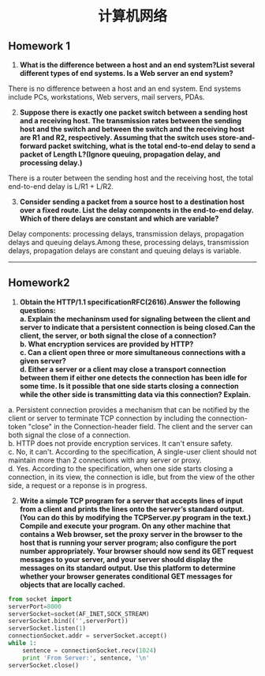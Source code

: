 # <center>**计算机网络**</center>  

## **Homework 1**  
1. **What is the difference between a host and an end system?List several different types of end systems. Is a Web server an end system?**  

There is no difference between a host and an end system. End systems include PCs, workstations, Web servers, mail servers, PDAs.    

2. **Suppose there is exactly one packet switch between a sending host and a receiving host. The transmission rates between the sending host and the switch and between the switch and the receiving host are R1 and R2, respectively. Assuming that the switch uses store-and-forward packet switching, what is the total end-to-end delay to send a packet of Length L?(Ignore queuing, propagation delay, and processing delay.)**  

There is a router between the sending host and the receiving host, the total end-to-end delay is L/R1 + L/R2.  

3. **Consider sending a packet from a source host to a destination host over a fixed route. List the delay components in the end-to-end delay. Which of there delays are constant and which are variable?**  

Delay components: processing delays, transmission delays, propagation delays and queuing delays.Among these, processing delays, transmission delays, propagation delays are constant and queuing delays is variable.  
***  
## **Homework2**  
1. **Obtain the HTTP/1.1 specificationRFC(2616).Answer the following questions:  
a. Explain the mechaninsm used for signaling between the client and server to indicate that a persistent connection is being closed.Can the client, the server, or both signal the close of a connection?  
b. What encryption services are provided by HTTP?  
c. Can a client open three or more simultaneous connections with a given server?  
d. Either a server or a client may close a transport connection between them if either one detects the connection has been idle for some time. Is it possible that one side starts closing a connection while the other side is transmitting data via this connection? Explain.**  

a. Persistent connection provides a mechanism that can be notified by the client or server to terminate TCP connection by including the connection-token "close" in the Connection-header field. The client and the server can both signal the close of a connection.  
b. HTTP does not provide encryption services. It can't ensure safety.  
c. No, it can't. According to the specification, A single-user client should not maintain more than 2 connections with any server or proxy.  
d. Yes. According to the specification, when one side starts closing a connection, in its view, the connection is idle, but from the view of the other side, a request or a reponse is in progress.  

2. **Write a simple TCP program for a server that accepts lines of input from a client and prints the lines onto the server’s standard output. (You can do this by modifying the TCPServer.py program in the text.) Compile and execute your program. On any other machine that contains a Web browser, set the proxy server in the browser to the host that is running your server program; also configure the port number appropriately. Your browser should now send its GET request messages to your server, and your server should display the messages on its standard output. Use this platform to determine whether your browser generates conditional GET messages for objects that are locally cached.**  

```python  
from socket import
serverPort=8000
serverSocket=socket(AF_INET,SOCK_STREAM)
serverSocket.bind(('',serverPort))
serverSocket.listen(1)
connectionSocket.addr = serverSocket.accept()
while 1:
    sentence = connectionSocket.recv(1024)
    print 'From Server:', sentence, '\n'    
serverSocket.close()
